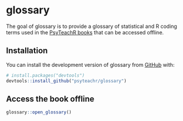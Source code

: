 # glossary

<!-- badges: start -->

<!-- badges: end -->

The goal of glossary is to provide a glossary of statistical and R coding terms used in the [PsyTeachR books](https://psyteachr.github.io/) that can be accessed offline.

## Installation

You can install the development version of glossary from [GitHub](https://github.com/PsyTeachR/) with:

``` r
# install.packages("devtools")
devtools::install_github("psyteachr/glossary")
```

## Access the book offline

``` r
glossary::open_glossary()
```

